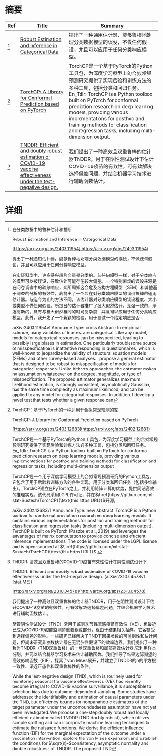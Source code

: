 # 摘要

| Ref | Title | Summary |
| --- | --- | --- |
| [^1] | [Robust Estimation and Inference in Categorical Data](https://arxiv.org/abs/2403.11954) | 提出了一种通用估计器，能够鲁棒地处理分类数据模型的误设，不做任何假设，并且可以应用于任何分类响应模型。 |
| [^2] | [TorchCP: A Library for Conformal Prediction based on PyTorch](https://arxiv.org/abs/2402.12683) | TorchCP是一个基于PyTorch的Python工具包，为深度学习模型上的合拟常规预测研究提供了实现后验和训练方法的多种工具，包括分类和回归任务。En_Tdlr: TorchCP is a Python toolbox built on PyTorch for conformal prediction research on deep learning models, providing various implementations for posthoc and training methods for classification and regression tasks, including multi-dimension output. |
| [^3] | [TNDDR: Efficient and doubly robust estimation of COVID-19 vaccine effectiveness under the test-negative design.](http://arxiv.org/abs/2310.04578) | 我们提出了一种高效且双重鲁棒的估计器TNDDR，用于在阴性测试设计下估计COVID-19疫苗的有效性，可有效解决选择偏差问题，并结合机器学习技术进行辅助函数估计。 |

# 详细

[^1]: 在分类数据中的鲁棒估计和推断

    Robust Estimation and Inference in Categorical Data

    [https://arxiv.org/abs/2403.11954](https://arxiv.org/abs/2403.11954)

    提出了一种通用估计器，能够鲁棒地处理分类数据模型的误设，不做任何假设，并且可以应用于任何分类响应模型。

    

    在实证科学中，许多感兴趣的变量是分类的。与任何模型一样，对于分类响应的模型可以被误设，导致估计可能存在较大偏差。一个特别麻烦的误设来源是在问卷调查中的疏忽响应，众所周知这会危及结构方程模型（SEM）和其他基于调查的分析的有效性。我提出了一个旨在对分类响应模型的误设鲁棒的通用估计器。与迄今为止的方法不同，该估计器对分类响应模型的误设程度、大小或类型不做任何假设。所提出的估计器推广了极大似然估计，是强一致的，渐近高斯的，具有与极大似然相同的时间复杂度，并且可以应用于任何分类响应模型。此外，我开发了一个新颖的检验，用于测试一个给定响应是否 ...

    arXiv:2403.11954v1 Announce Type: cross  Abstract: In empirical science, many variables of interest are categorical. Like any model, models for categorical responses can be misspecified, leading to possibly large biases in estimation. One particularly troublesome source of misspecification is inattentive responding in questionnaires, which is well-known to jeopardize the validity of structural equation models (SEMs) and other survey-based analyses. I propose a general estimator that is designed to be robust to misspecification of models for categorical responses. Unlike hitherto approaches, the estimator makes no assumption whatsoever on the degree, magnitude, or type of misspecification. The proposed estimator generalizes maximum likelihood estimation, is strongly consistent, asymptotically Gaussian, has the same time complexity as maximum likelihood, and can be applied to any model for categorical responses. In addition, I develop a novel test that tests whether a given response can 
    
[^2]: TorchCP：基于PyTorch的一种适用于合拟常规预测的库

    TorchCP: A Library for Conformal Prediction based on PyTorch

    [https://arxiv.org/abs/2402.12683](https://arxiv.org/abs/2402.12683)

    TorchCP是一个基于PyTorch的Python工具包，为深度学习模型上的合拟常规预测研究提供了实现后验和训练方法的多种工具，包括分类和回归任务。En_Tdlr: TorchCP is a Python toolbox built on PyTorch for conformal prediction research on deep learning models, providing various implementations for posthoc and training methods for classification and regression tasks, including multi-dimension output.

    

    TorchCP是一个用于深度学习模型上的合拟常规预测研究的Python工具包。它包含了用于后验和训练方法的各种实现，用于分类和回归任务（包括多维输出）。TorchCP建立在PyTorch之上，并利用矩阵计算的优势，提供简洁高效的推理实现。该代码采用LGPL许可证，并在$\href{https://github.com/ml-stat-Sustech/TorchCP}{\text{this https URL}}$开源。

    arXiv:2402.12683v1 Announce Type: new  Abstract: TorchCP is a Python toolbox for conformal prediction research on deep learning models. It contains various implementations for posthoc and training methods for classification and regression tasks (including multi-dimension output). TorchCP is built on PyTorch (Paszke et al., 2019) and leverages the advantages of matrix computation to provide concise and efficient inference implementations. The code is licensed under the LGPL license and is open-sourced at $\href{https://github.com/ml-stat-Sustech/TorchCP}{\text{this https URL}}$.
    
[^3]: TNDDR: 高效且双重鲁棒的COVID-19疫苗有效性估计在阴性测试设计下

    TNDDR: Efficient and doubly robust estimation of COVID-19 vaccine effectiveness under the test-negative design. (arXiv:2310.04578v1 [stat.ME])

    [http://arxiv.org/abs/2310.04578](http://arxiv.org/abs/2310.04578)

    我们提出了一种高效且双重鲁棒的估计器TNDDR，用于在阴性测试设计下估计COVID-19疫苗的有效性，可有效解决选择偏差问题，并结合机器学习技术进行辅助函数估计。

    

    尽管阴性测试设计（TND）常用于监测季节性流感疫苗有效性（VE），但最近已成为COVID-19疫苗监测的重要组成部分，但由于结果相关抽样，它容易受到选择偏差的影响。一些研究已经解决了TND下因果参数的可鉴别性和估计问题，但尚未研究非参数估计器在无混杂性假设下的效率边界。我们提出了一种称为TNDDR（TND双重鲁棒）的一步双重鲁棒和局部高效估计器,它利用样本分割，并可以结合机器学习技术来估计辅助函数。我们推导了结果边际期望的高效影响函数（EIF），探索了von Mises展开，并建立了TNDDR的n的平方根一致性、渐近正态性和双重鲁棒性的条件。

    While the test-negative design (TND), which is routinely used for monitoring seasonal flu vaccine effectiveness (VE), has recently become integral to COVID-19 vaccine surveillance, it is susceptible to selection bias due to outcome-dependent sampling. Some studies have addressed the identifiability and estimation of causal parameters under the TND, but efficiency bounds for nonparametric estimators of the target parameter under the unconfoundedness assumption have not yet been investigated. We propose a one-step doubly robust and locally efficient estimator called TNDDR (TND doubly robust), which utilizes sample splitting and can incorporate machine learning techniques to estimate the nuisance functions. We derive the efficient influence function (EIF) for the marginal expectation of the outcome under a vaccination intervention, explore the von Mises expansion, and establish the conditions for $\sqrt{n}-$consistency, asymptotic normality and double robustness of TNDDR. The proposed TND
    

